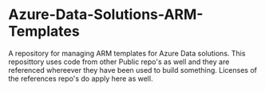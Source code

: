 # Azure-Data-Solutions-ARM-Templates
A repository for managing ARM templates for Azure Data solutions. This reposittory uses code from other Public repo's as well and they are referenced whereever they have been used to build something. Licenses of the references repo's do apply here as well.
